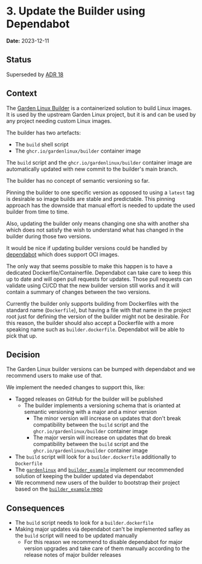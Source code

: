 # 3. Update the Builder using Dependabot

**Date:** 2023-12-11

## Status

Superseded by [ADR 18](./0018-revert-0003-builder-updates-dependabot.md)

## Context

The [Garden Linux Builder](https://github.com/gardenlinux/builder) is a containerized solution to build Linux images.
It is used by the upstream Garden Linux project, but it is and can be used by any project needing custom Linux images.

The builder has two artefacts:
- The `build` shell script
- The `ghcr.io/gardenlinux/builder` container image

The `build` script and the `ghcr.io/gardenlinux/builder` container image are automatically updated with new commit to the builder's main branch.

The builder has no concept of semantic versioning so far.

Pinning the builder to one specific version as opposed to using a `latest` tag is desirable so image builds are stable and predictable. This pinning approach has the downside that manual effort is needed to update the used builder from time to time.

Also, updating the builder only means changing one sha with another sha which does not satisfy the wish to understand what has changed in the builder during those two versions.

It would be nice if updating builder versions could be handled by [dependabot](https://docs.github.com/en/code-security/dependabot) which does support OCI images.

The only way that seems possible to make this happen is to have a dedicated Dockerfile/Containerfile.
Dependabot can take care to keep this up to date and will open pull requests for updates.
Those pull requests can validate using CI/CD that the new builder version still works and it will contain a summary of changes between the two versions.

Currently the builder only supports building from Dockerfiles with the standard name (`Dockerfile`), but having a file with that name in the project root just for defining the version of the builder might not be desirable.
For this reason, the builder should also accept a Dockerfile with a more speaking name such as `builder.dockerfile`.
Dependabot will be able to pick that up.

## Decision

The Garden Linux builder versions can be bumped with dependabot and we recommend users to make use of that.

We implement the needed changes to support this, like:

- Tagged releases on GitHub for the builder will be published
  - The builder implements a versioning schema that is orianted at semantic versioning with a major and a minor version
    - The minor version will increase on updates that don't break compatibility between the `build` script and the `ghcr.io/gardenlinux/builder` container image
    - The major versin will increase on updates that do break compatibility between the `build` script and the `ghcr.io/gardenlinux/builder` container image
- The `build` script will look for a `builder.dockerfile` additionally to `Dockerfile`
- The [`gardenlinux`](https://github.com/gardenlinux/gardenlinux) and [`builder_example`](https://github.com/gardenlinux/builder_example) implement our recommended solution of keeping the builder updated via dependabot
- We recommend new users of the builder to bootstrap their project based on the [`builder_example` repo](https://github.com/gardenlinux/builder_example)

## Consequences

- The `build` script needs to look for a `builder.dockerfile`
- Making major updates via dependabot can't be implemented safley as the `build` script will need to be updated manually
  - For this reason we recommend to disable dependabot for major version upgrades and take care of them manually according to the release notes of major builder releases
